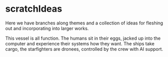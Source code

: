 # scratchIdeas
Here we have branches along themes and a collection of ideas for fleshing out and incorporating into larger works.

This vessel is all function. The humans sit in their eggs, jacked up into the computer and experience their systems how they want. The ships take cargo, the starfighters are dronees, controlled by the crew with AI support.

